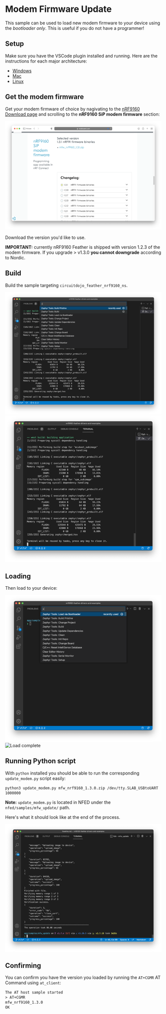# Modem Firmware Update 

This sample can be used to load new modem firmware to your device using the *bootloader only*. This is useful if you do not have a programmer!

## Setup

Make sure you have the VSCode plugin installed and running. Here are the instructions for each major architecture:

* [Windows](https://docs.jaredwolff.com/nrf9160-sdk-setup-windows.html#installing-sdk)
* [Mac](https://docs.jaredwolff.com/nrf9160-sdk-setup-mac.html#installing-sdk)
* [Linux](https://docs.jaredwolff.com/nrf9160-sdk-setup-linux.html#installing-sdk)

## Get the modem firmware

Get your modem firmware of choice by nagivating to the [nRF9160 Download page](https://www.nordicsemi.com/Products/Development-hardware/nRF9160-DK/Download) and scrolling to the **nRF9160 SiP modem firmware** section:

![Download page](img/download-page.png)

Download the version you'd like to use. 

**IMPORTANT:** currently nRF9160 Feather is shipped with version 1.2.3 of the modem firmware. If you upgrade > v1.3.0 **you cannot downgrade** according to Nordic.

## Build

Build the sample targeting `circuitdojo_feather_nrf9160_ns`.

![Building sample complete](img/build-option.png)
![Building sample complete](img/build-complete.png)

## Loading

Then load to your device:

![Loading](img/load.png)
![Load complete](iimg/load-in-progress.png)

## Running Python script

With `python` installed you should be able to run the corresponding `update_modem.py` script easily:

```
python3 update_modem.py mfw_nrf9160_1.3.0.zip /dev/tty.SLAB_USBtoUART 1000000
```

**Note:** `update_modem.py` is located in NFED under the `nfed/samples/mfw_update/` path.

Here's what it should look like at the end of the process.

![Upload complete](img/upload-complete.png)

## Confirming

You can confirm you have the version you loaded by running the `AT+CGMR` AT Command using `at_client`:

```
The AT host sample started
> AT+CGMR
mfw_nrf9160_1.3.0
OK
```

